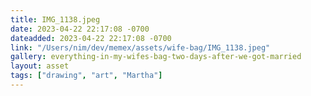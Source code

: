 ```yaml
---
title: IMG_1138.jpeg
date: 2023-04-22 22:17:08 -0700
dateadded: 2023-04-22 22:17:08 -0700
link: "/Users/nim/dev/memex/assets/wife-bag/IMG_1138.jpeg"
gallery: everything-in-my-wifes-bag-two-days-after-we-got-married
layout: asset
tags: ["drawing", "art", "Martha"]
--- 
```

